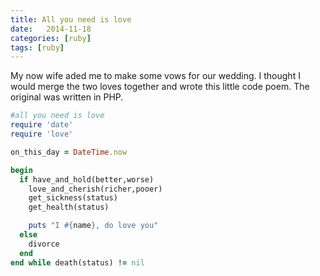 ```yaml
---
title: All you need is love
date:   2014-11-18
categories: [ruby]
tags: [ruby]
---
```


My now wife aded me to make some vows for our wedding.  I thought I would merge the two loves together and wrote this little code poem. The original was written in PHP.  

```ruby
#all you need is love
require 'date'
require 'love'

on_this_day = DateTime.now

begin
  if have_and_hold(better,worse)
    love_and_cherish(richer,pooer)
    get_sickness(status)
    get_health(status)

    puts "I #{name}, do love you"
  else
    divorce
  end
end while death(status) != nil
```
